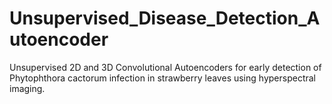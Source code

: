 # Unsupervised_Disease_Detection_Autoencoder
 Unsupervised 2D and 3D Convolutional Autoencoders for early detection of Phytophthora cactorum infection in strawberry leaves using hyperspectral imaging.
